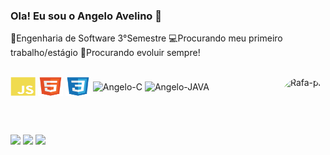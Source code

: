 
### Ola! Eu sou o Angelo Avelino 👋

🌱Engenharia de Software 3°Semestre
💻Procurando meu primeiro trabalho/estágio
🙂Procurando evoluir sempre!

<div style="display: inline_block"><br>
  <img align="center" alt="Angelo-Js" height="30" width="40" src="https://raw.githubusercontent.com/devicons/devicon/master/icons/javascript/javascript-plain.svg">
  <img align="center" alt="Angelo-HTML" height="30" width="40" src="https://raw.githubusercontent.com/devicons/devicon/master/icons/html5/html5-original.svg">
  <img align="center" alt="Angelo-CSS" height="30" width="40" src="https://raw.githubusercontent.com/devicons/devicon/master/icons/css3/css3-original.svg">
  <img align="center" alt="Angelo-C" height="30" width="40" src="https://cdn.jsdelivr.net/gh/devicons/devicon/icons/c/c-original.svg">
  <img align="center" alt="Angelo-JAVA" height="30" width="40" src="https://cdn.jsdelivr.net/gh/devicons/devicon/icons/java/java-original.svg" />
    <img align="right" alt="Rafa-pic" height="150" style="border-radius:50px;" src="https://64.media.tumblr.com/ebbbccef229e28d3528f0778567d1f34/tumblr_par5vfOpDY1qlh9h7o7_500.gifv">


   <br><br>


<div> 
  <a href="https://www.instagram.com/angeloavelinoo/?next=%2F" target="_blank"><img src="https://img.shields.io/badge/-Instagram-%23E4405F?style=for-the-badge&logo=instagram&logoColor=white" target="_blank"></a>
  <a href = "mailto:angeloavelino33211781@gmail.com"><img src="https://img.shields.io/badge/-Gmail-%23333?style=for-the-badge&logo=gmail&logoColor=white" target="_blank"></a>
  <a href="https://www.linkedin.com/in/angelo-avelino-6a1929204/" target="_blank"><img src="https://img.shields.io/badge/-LinkedIn-%230077B5?style=for-the-badge&logo=linkedin&logoColor=white" target="_blank"></a>   
</div>
